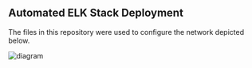 ## Automated ELK Stack Deployment
The files in this repository were used to configure the network depicted below.

![diagram]("C:\Users\jeffp\Documents\resources\Project-1\Project\README\Images\Cloud_Diagram.png.png")
